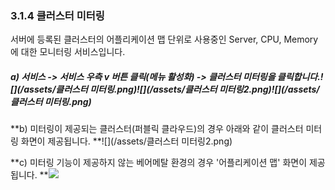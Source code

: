### 3.1.4 클러스터 미터링

서버에 등록된 클러스터의 어플리케이션 맵 단위로 사용중인 Server, CPU, Memory에 대한 모니터링 서비스입니다.

##### a\) 서비스 -&gt; 서비스 우측 v 버튼 클릭\(메뉴 활성화\) -&gt; 클러스터 미터링을 클릭합니다.![](/assets/클러스터 미터링.png)![](/assets/클러스터 미터링2.png)![](/assets/클러스터 미터링.png)

**b\) 미터링이 제공되는 클러스터\(퍼블릭 클라우드\)의 경우 아래와 같이 클러스터 미터링 화면이 제공됩니다. **![](/assets/클러스터 미터링2.png)

**c\) 미터링 기능이 제공하지 않는 베어메탈 환경의 경우 '어플리케이션 맵' 화면이 제공됩니다. **![](/assets/미터링클러스터.png)





